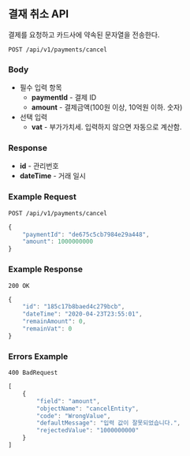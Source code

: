 ## 결재 취소 API

결제를 요청하고 카드사에 약속된 문자열을 전송한다.

`POST /api/v1/payments/cancel`

### Body

- 필수 입력 항목
  - **paymentId** - 결제 ID
  - **amount** - 결제금액(100원 이상, 10억원 이하. 숫자)
- 선택 입력
  - **vat** - 부가가치세. 입력하지 않으면 자동으로 계산함.

### Response

- **id** - 관리번호
- **dateTime** - 거래 일시

### Example Request

`POST /api/v1/payments/cancel`

```javascript
{
    "paymentId": "de675c5cb7984e29a448",
    "amount": 1000000000
}
```

### Example Response

`200 OK`

```javascript
{
    "id": "185c17b8baed4c279bcb",
    "dateTime": "2020-04-23T23:55:01",
    "remainAmount": 0,
    "remainVat": 0
}
```

### Errors Example

`400 BadRequest`

```javascript
[
    {
        "field": "amount",
        "objectName": "cancelEntity",
        "code": "WrongValue",
        "defaultMessage": "입력 값이 잘못되었습니다.",
        "rejectedValue": "1000000000"
    }
]
```

